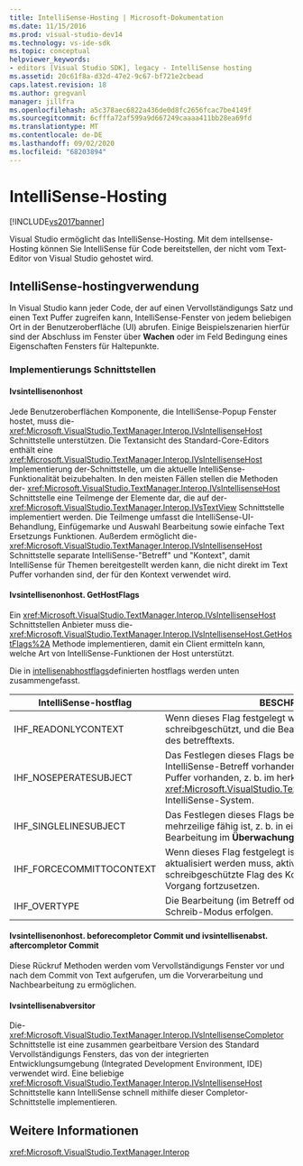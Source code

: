 ```yaml
---
title: IntelliSense-Hosting | Microsoft-Dokumentation
ms.date: 11/15/2016
ms.prod: visual-studio-dev14
ms.technology: vs-ide-sdk
ms.topic: conceptual
helpviewer_keywords:
- editors [Visual Studio SDK], legacy - IntelliSense hosting
ms.assetid: 20c61f8a-d32d-47e2-9c67-bf721e2cbead
caps.latest.revision: 18
ms.author: gregvanl
manager: jillfra
ms.openlocfilehash: a5c378aec6822a436de0d8fc2656fcac7be4149f
ms.sourcegitcommit: 6cfffa72af599a9d667249caaaa411bb28ea69fd
ms.translationtype: MT
ms.contentlocale: de-DE
ms.lasthandoff: 09/02/2020
ms.locfileid: "68203894"
---
```

# <a name="intellisense-hosting"></a>IntelliSense-Hosting
[!INCLUDE[vs2017banner](../includes/vs2017banner.md)]

Visual Studio ermöglicht das IntelliSense-Hosting. Mit dem intellsense-Hosting können Sie IntelliSense für Code bereitstellen, der nicht vom Text-Editor von Visual Studio gehostet wird.  
  
## <a name="intellisense-hosting-usage"></a>IntelliSense-hostingverwendung  
 In Visual Studio kann jeder Code, der auf einen Vervollständigungs Satz und einen Text Puffer zugreifen kann, IntelliSense-Fenster von jedem beliebigen Ort in der Benutzeroberfläche (UI) abrufen. Einige Beispielszenarien hierfür sind der Abschluss im Fenster über **Wachen** oder im Feld Bedingung eines Eigenschaften Fensters für Haltepunkte.  
  
### <a name="implementation-interfaces"></a>Implementierungs Schnittstellen  
  
#### <a name="ivsintellisensehost"></a>Ivsintellisenonhost  
 Jede Benutzeroberflächen Komponente, die IntelliSense-Popup Fenster hostet, muss die- <xref:Microsoft.VisualStudio.TextManager.Interop.IVsIntellisenseHost> Schnittstelle unterstützen. Die Textansicht des Standard-Core-Editors enthält eine <xref:Microsoft.VisualStudio.TextManager.Interop.IVsIntellisenseHost> Implementierung der-Schnittstelle, um die aktuelle IntelliSense-Funktionalität beizubehalten. In den meisten Fällen stellen die Methoden der- <xref:Microsoft.VisualStudio.TextManager.Interop.IVsIntellisenseHost> Schnittstelle eine Teilmenge der Elemente dar, die auf der- <xref:Microsoft.VisualStudio.TextManager.Interop.IVsTextView> Schnittstelle implementiert werden. Die Teilmenge umfasst die IntelliSense-UI-Behandlung, Einfügemarke und Auswahl Bearbeitung sowie einfache Text Ersetzungs Funktionen. Außerdem ermöglicht die- <xref:Microsoft.VisualStudio.TextManager.Interop.IVsIntellisenseHost> Schnittstelle separate IntelliSense-"Betreff" und "Kontext", damit IntelliSense für Themen bereitgestellt werden kann, die nicht direkt im Text Puffer vorhanden sind, der für den Kontext verwendet wird.  
  
#### <a name="ivsintellisensehostgethostflags"></a>Ivsintellisenonhost. GetHostFlags  
 Ein <xref:Microsoft.VisualStudio.TextManager.Interop.IVsIntellisenseHost> Schnittstellen Anbieter muss die- <xref:Microsoft.VisualStudio.TextManager.Interop.IVsIntellisenseHost.GetHostFlags%2A> Methode implementieren, damit ein Client ermitteln kann, welche Art von IntelliSense-Funktionen der Host unterstützt.  
  
 Die in [intellisenabhostflags](../extensibility/intellisensehostflags.md)definierten hostflags werden unten zusammengefasst.  
  
|IntelliSense-hostflag|BESCHREIBUNG|  
|----------------------------|-----------------|  
|IHF_READONLYCONTEXT|Wenn dieses Flag festgelegt wird, ist der Kontext Puffer schreibgeschützt, und die Bearbeitung erfolgt nur innerhalb des betrefftexts.|  
|IHF_NOSEPERATESUBJECT|Das Festlegen dieses Flags bedeutet, dass kein separater IntelliSense-Betreff vorhanden ist. Der Betreff ist im Kontext Puffer vorhanden, z. b. im herkömmlichen <xref:Microsoft.VisualStudio.TextManager.Interop.IVsTextView> IntelliSense-System.|  
|IHF_SINGLELINESUBJECT|Das Festlegen dieses Flags bedeutet, dass der Betreff nicht mehrzeilige fähig ist, z. b. in einer einzelnen Zeilen Bearbeitung im **Überwachungs** Fenster.|  
|IHF_FORCECOMMITTOCONTEXT|Wenn dieses Flag festgelegt ist und der Kontext Puffer aktualisiert werden muss, aktiviert der Host das schreibgeschützte Flag des Kontext Puffers, um den Vorgang fortzusetzen.|  
|IHF_OVERTYPE|Die Bearbeitung (im Betreff oder Kontext) sollte im über Schreib-Modus erfolgen.|  
  
#### <a name="ivsintellisensehostbeforecompletorcommit-and-ivsintellisensehostaftercompletorcommit"></a>Ivsintellisenonhost. beforecompletor Commit und ivsintellisenabst. aftercompletor Commit  
 Diese Rückruf Methoden werden vom Vervollständigungs Fenster vor und nach dem Commit von Text aufgerufen, um die Vorverarbeitung und Nachbearbeitung zu ermöglichen.  
  
#### <a name="ivsintellisensecompletor"></a>Ivsintellisenabversitor  
 Die- <xref:Microsoft.VisualStudio.TextManager.Interop.IVsIntellisenseCompletor> Schnittstelle ist eine zusammen gearbeitbare Version des Standard Vervollständigungs Fensters, das von der integrierten Entwicklungsumgebung (Integrated Development Environment, IDE) verwendet wird. Eine beliebige <xref:Microsoft.VisualStudio.TextManager.Interop.IVsIntellisenseHost> Schnittstelle kann IntelliSense schnell mithilfe dieser Completor-Schnittstelle implementieren.  
  
## <a name="see-also"></a>Weitere Informationen  
 <xref:Microsoft.VisualStudio.TextManager.Interop>

